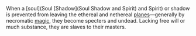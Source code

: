 When a [soul](Soul [Shadow](Soul Shadow and Spirit) and Spirit) or shadow is prevented from leaving the ethereal and nethereal [planes](Planes)—generally by necromatic [magic](Magic), they become specters and undead. Lacking free will or much substance, they are slaves to their masters.